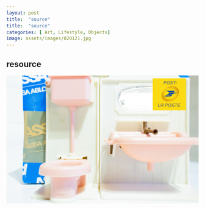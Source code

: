 ```yaml
---
layout: post
title:  "source"
title:  "source"
categories: [ Art, Lifestyle, Objects]
image: assets/images/020121.jpg
---
```


<h2> resource </h2>

<img src="/assets/images/020121b.jpg" alt="Marcel Duchamp">
